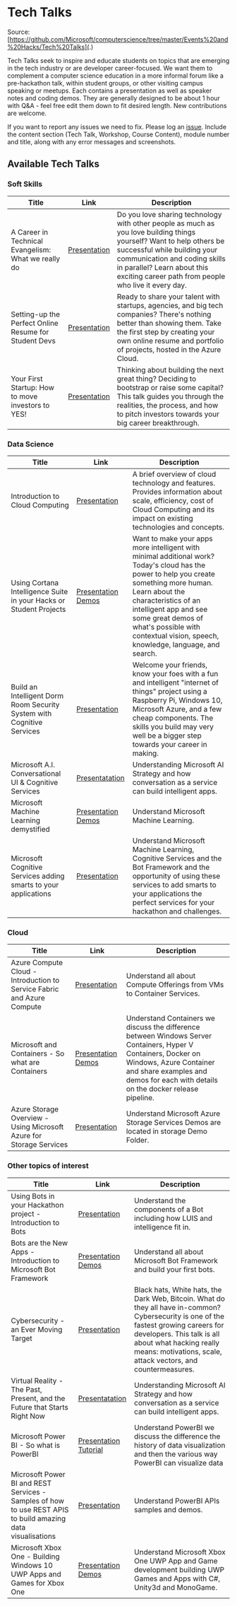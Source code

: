 # Tech Talks

Source: [https://github.com/Microsoft/computerscience/tree/master/Events%20and%20Hacks/Tech%20Talks](.)

Tech Talks seek to inspire and educate students on topics that are emerging in the tech industry or are developer career-focused. We want them to complement a computer science education in a more informal forum like a pre-hackathon talk, within student groups, or other visiting campus speaking or meetups. Each contains a presentation as well as speaker notes and coding demos. They are generally designed to be about 1 hour with Q&A - feel free edit them down to fit desired length. New contributions are welcome.

If you want to report any issues we need to fix. Please log an [issue](https://github.com/Microsoft/computerscience/issues). Include the content section (Tech Talk, Workshop, Course Content), module number and title, along with any error messages and screenshots.

## Available Tech Talks

### Soft Skills

| Title | Link | Description |
| ----- | ---- | ----------- |
| A Career in Technical Evangelism: What we really do | [Presentation](./Tech%20Talk%20-%20A%20career%20in%20developer%20evangelism.pptx) | Do you love sharing technology with other people as much as you love building things yourself? Want to help others be successful while building your communication and coding skills in parallel? Learn about this exciting career path from people who live it every day. |
| Setting-up the Perfect Online Resume for Student Devs | [Presentation](./Tech%20Talk%20-%20Setting%20up%20the%20Perfect%20Online%20Resume%20for%20Student%20Devs.pptx) | Ready to share your talent with startups, agencies, and big tech companies? There's nothing better than showing them. Take the first step by creating your own online resume and portfolio of projects, hosted in the Azure Cloud. |
| Your First Startup: How to move investors to YES! | [Presentation](./Tech%20Talk%20-%20How%20to%20move%20investors%20to%20Yes.pptx) | Thinking about building the next great thing? Deciding to bootstrap or raise some capital? This talk guides you through the realities, the process, and how to pitch investors towards your big career breakthrough. |

### Data Science

| Title | Link | Description |
| ----- | ---- | ----------- |
| Introduction to Cloud Computing | [Presentation](./Tech%20Talk%20-%20Introduction%20to%20Cloud%20Computing.pptx) | A brief overview of cloud technology and features. Provides information about scale, efficiency, cost of Cloud Computing and its impact on existing technologies and concepts. |
| Using Cortana Intelligence Suite in your Hacks or Student Projects | [Presentation](./Tech%20Talk%20-%20Using%20Cortana%20Intelligence%20Suite%20in%20your%20Hacks%20or%20Student%20Projects.pptx) [Demos](./Demos%20-%20Using%20Cortana%20Intelligence%20Suite%20in%20your%20Hacks%20or%20Student%20Projects.zip) | Want to make your apps more intelligent with minimal additional work? Today's cloud has the power to help you create something more human. Learn about the characteristics of an intelligent app and see some great demos of what's possible with contextual vision, speech, knowledge, language, and search. |
| Build an Intelligent Dorm Room Security System with Cognitive Services | [Presentation](./Tech%20Talk%20-%20Build%20an%20Intelligent%20Dorm%20Room%20Security%20System.pptx) | Welcome your friends, know your foes with a fun and intelligent "internet of things" project using a Raspberry Pi, Windows 10, Microsoft Azure, and a few cheap components. The skills you build may very well be a bigger step towards your career in making. |
| Microsoft A.I. Conversational UI & Cognitive Services | [Presentatation](./Tech%20Talk%20-%20MicrosoftAI%20ConversationalUI%20%26%20Cognitive.pdf) | Understanding Microsoft AI Strategy and how conversation as a service can build intelligent apps. |
| Microsoft Machine Learning demystified | [Presentation](./Tech%20Talk%20-%20Advanced%20Machine%20Learning.pptx) [Demos](../../Labs/AI%20and%20Machine%20Learning/Azure%20Machine%20Learning/Azure%20Machine%20Learning%20(UWP).md) | Understand Microsoft Machine Learning. |
| Microsoft Cognitive Services adding smarts to your applications | [Presentation](./Tech%20Talk%20-%20Machine%20Learning%20Cognitive%20%26%20Bots.pdf) | Understand Microsoft Machine Learning, Cognitive Services and the Bot Framework and the opportunity of using these services to add smarts to your applications the perfect services for your hackathon and challenges. |

### Cloud

| Title | Link | Description |
| ----- | ---- | ----------- |
| Azure Compute Cloud - Introduction to Service Fabric and Azure Compute | [Presentation](./Tech%20Talk%20-%20Azure%20compute%20cloud.pptx) | Understand all about Compute Offerings from VMs to Container Services. |
| Microsoft and Containers - So what are Containers | [Presentation](./Tech%20Talk%20-%20Microsoft%20and%20Containers.pptx) [Demos](./ContainerDemo) | Understand Containers we discuss the difference between Windows Server Containers, Hyper V Containers, Docker on Windows, Azure Container and share examples and demos for each with details on the docker release pipeline. |
| Azure Storage Overview - Using Microsoft Azure for Storage Services | [Presentation](./Tech%20Talk%20-%20Azure%20StorageOverview.pptx) | Understand Microsoft Azure Storage Services Demos are located in storage Demo Folder. |

### Other topics of interest

| Title | Link | Description |
| ----- | ---- | ----------- |
| Using Bots in your Hackathon project - Introduction to Bots | [Presentation](./Tech%20Talk%20-%20Using%20Bots%20in%20Your%20Hackathon%20Project.pptx) | Understand the components of a Bot including how LUIS and intelligence fit in. |
| Bots are the New Apps - Introduction to Microsoft Bot Framework | [Presentation](./Tech%20Talk%20-%20Bots%20Are%20the%20New%20Apps.pptx) [Demos](./busbot) | Understand all about Microsoft Bot Framework and build your first bots. |
| Cybersecurity - an Ever Moving Target | [Presentation](./Tech%20Talk%20-%20Cybersecurity%20an%20Ever%20Moving%20Target.pptx) | Black hats, White hats, the Dark Web, Bitcoin. What do they all have in-common? Cybersecurity is one of the fastest growing careers for developers. This talk is all about what hacking really means: motivations, scale, attack vectors, and countermeasures. |
| Virtual Reality - The Past, Present, and the Future that Starts Right Now | [Presentatation](./Tech%20Talk%20-%20The%20tech%20path%20towards%20Augmented%20and%20Virtual%20Reality.pptx) | Understanding Microsoft AI Strategy and how conversation as a service can build intelligent apps. |
| Microsoft Power BI - So what is PowerBI | [Presentation](./Tech%20Talk%20-%20PowerBI_StudentPresentation.pptx) [Tutorial](https://blogs.msdn.microsoft.com/uk_faculty_connection/2016/08/31/visualisation-of-data-with-power-bi/) | Understand PowerBI we discuss the difference the history of data visualization and then the various way PowerBI can visualize data |
| Microsoft Power BI and REST Services - Samples of how to use REST APIS to build amazing data visualisations | [Presentation](./Tech%20Talk%20-%20PowerBI_RESTSamples_student.pptx) | Understand PowerBI APIs samples and demos. |
| Microsoft Xbox One - Building Windows 10 UWP Apps and Games for Xbox One | [Presentation](./Tech%20Talk%20-%20Building%20UWP%20Apps%20&%20Games%20for%20XboxOne.pptx) [Demos](./XboxOneUWPDemo) | Understand Microsoft Xbox One UWP App and Game development building UWP Games and Apps with C#, Unity3d and MonoGame. |
